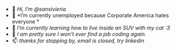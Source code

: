 - 👋 *Hi, I’m @sansivieria*
- 👀 *I’m currently unemployed because Corporate America hates everyone *
- 🌱 *I’m currently learning how to live inside an SUV with my cat :3*
- 💞️ *I am pretty sure I won't ever find a job coding again.*
- 📫 *thanks for stopping by, email is closed, try linkedin*

<!---
sansivieria/sansivieria is a ✨ special ✨ repository because its `README.md` (this file) appears on your GitHub profile.
You can click the Preview link to take a look at your changes.
--->
